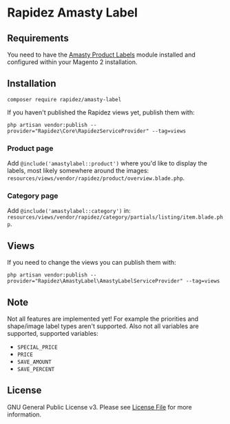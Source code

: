 # Rapidez Amasty Label

## Requirements

You need to have the [Amasty Product Labels](https://amasty.com/product-labels-for-magento-2.html) module installed and configured within your Magento 2 installation.

## Installation

```
composer require rapidez/amasty-label
```

If you haven't published the Rapidez views yet, publish them with:
```
php artisan vendor:publish --provider="Rapidez\Core\RapidezServiceProvider" --tag=views
```

### Product page

Add `@include('amastylabel::product')` where you'd like to display the labels, most likely somewhere around the images: `resources/views/vendor/rapidez/product/overview.blade.php`.

### Category page

Add `@include('amastylabel::category')` in: `resources/views/vendor/rapidez/category/partials/listing/item.blade.php`.

## Views

If you need to change the views you can publish them with:
```
php artisan vendor:publish --provider="Rapidez\AmastyLabel\AmastyLabelServiceProvider" --tag=views
```

## Note

Not all features are implemented yet! For example the priorities and shape/image label types aren't supported. Also not all variables are supported, supported variables:
* `SPECIAL_PRICE`
* `PRICE`
* `SAVE_AMOUNT`
* `SAVE_PERCENT`

## License

GNU General Public License v3. Please see [License File](LICENSE) for more information.
